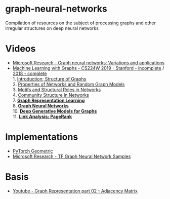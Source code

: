 # graph-neural-networks
Compilation of resources on the subject of processing graphs and other irregular structures on deep neural networks

# Videos

* [Microsoft Research - Graph neural networks: Variations and applications](https://www.youtube.com/watch?v=cWIeTMklzNg)
* [Machine Learning with Graphs - CS224W 2019 - Stanford - incomplete](http://web.stanford.edu/class/cs224w/) / [2018 - complete](http://snap.stanford.edu/class/cs224w-2018/)   
      1. [Introduction; Structure of Graphs](https://www.youtube.com/watch?v=q-HH91dnCxw)  
      2. [Properties of Networks and Random Graph Models](https://www.youtube.com/watch?v=t8u1W50gdlQ)  
      3. [Motifs and Structural Roles in Networks](https://www.youtube.com/watch?v=NPhPfs061cw)  
      4. [Community Structure in Networks](https://www.youtube.com/watch?v=Xe9YEhd1NFY)  
      7. **[Graph Representation Learning](https://www.youtube.com/watch?v=YrhBZUtgG4E)**  
      8. **[Graph Neural Networks](https://www.youtube.com/watch?v=7JELX6DiUxQ)**  
      10. **[Deep Generative Models for Graphs](https://www.youtube.com/watch?v=yFLiiK8c9CU)**  
      11. **[Link Analysis: PageRank](https://www.youtube.com/watch?v=-zq9-6RbKZc)**  

# Implementations
* [PyTorch Geometric](https://github.com/rusty1s/pytorch_geometric)
* [Microsoft Research - TF Graph Neural Network Samples](https://github.com/microsoft/tf-gnn-samples)

# Basis

* [Youtube - Graph Representation part 02 - Adjacency Matrix](https://www.youtube.com/watch?v=9C2cpQZVRBA)
